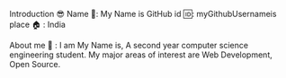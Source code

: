 Introduction 😎
Name 📛: My Name is
GitHub id 🆔: myGithubUsernameis
place 🏠 : India

About me 👦 :
I am My Name is, A second year computer science engineering student. My major areas of interest are Web Development, Open Source.
